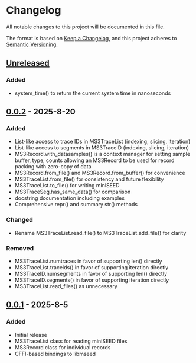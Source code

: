 # Changelog

All notable changes to this project will be documented in this file.

The format is based on [Keep a Changelog](https://keepachangelog.com/en/1.1.0/),
and this project adheres to [Semantic Versioning](https://semver.org/spec/v2.0.0.html).

## [Unreleased]
### Added
- system_time() to return the current system time in nanoseconds

## [0.0.2] - 2025-8-20
### Added
- List-like access to trace IDs in MS3TraceList (indexing, slicing, iteration)
- List-like access to segments in MS3TraceID (indexing, slicing, iteration)
- MS3Record.with_datasamples() is a context manager for setting sample buffer, type, counts
  allowing an MS3Record to be used for record packing with zero-copy of data
- MS3Record.from_file() and MS3Record.from_buffer() for convenience
- MS3TraceList.from_file() for consistency and future flexibility
- MS3TraceList.to_file() for writing miniSEED
- MS3TraceSeg.has_same_data() for comparison
- docstring documentation including examples
- Comprehensive repr() and summary str() methods

### Changed
- Rename MS3TraceList.read_file() to MS3TraceList.add_file() for clarity

### Removed
- MS3TraceList.numtraces in favor of supporting len() directly
- MS3TraceList.traceids() in favor of supporting iteration directly
- MS3TraceID.numsegments in favor of supporting len() directly
- MS3TraceID.segments() in favor of supporting iteration directly
- MS3TraceList.read_files() as unnecessary

## [0.0.1] - 2025-8-5
### Added
- Initial release
- MS3TraceList class for reading miniSEED files
- MS3Record class for individual records
- CFFI-based bindings to libmseed

[Unreleased]: https://github.com/EarthScope/pymseed/compare/v0.0.1...HEAD
[0.0.2]: https://github.com/EarthScope/pymseed/releases/tag/v0.0.2
[0.0.1]: https://github.com/EarthScope/pymseed/releases/tag/v0.0.1

